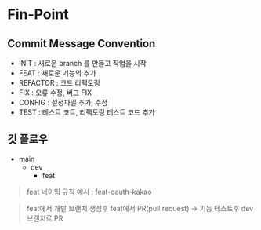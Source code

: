 # Fin-Point

## Commit Message Convention
- INIT : 새로운 branch 를 만들고 작업을 시작
- FEAT : 새로운 기능의 추가
- REFACTOR : 코드 리팩토링
- FIX : 오류 수정, 버그 FIX
- CONFIG : 설정파일 추가, 수정
- TEST : 테스트 코트, 리팩토링 테스트 코드 추가


## 깃 플로우
- main
  - dev
    - feat

> feat 네이밍 규칙 예시 : feat-oauth-kakao

> feat에서 개발 브랜치 생성후 feat에서 PR(pull request) -> 기능 테스트후 dev 브랜치로 PR

